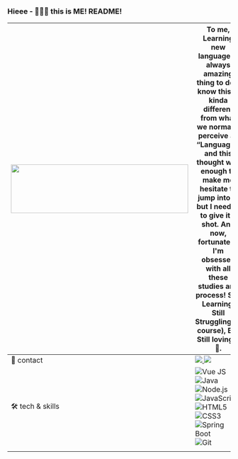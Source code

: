 ### Hieee - 🙋🏻‍♀️ this is ME! README!


| <img src="https://user-images.githubusercontent.com/85853145/148543708-0d42e7c3-3dfa-4396-9191-7993c8cd0b02.jpeg" width="400" height="110"> | To me, Learning new language is always amazing thing to do. I know this is kinda different from what we normally perceive as “Language”, and this thought was enough to make me hesitate to jump into it, but I needed to give it a shot. And now, fortunately, I'm obsessed with all these studies and process! Still Learning, Still Struggling(of course), But Still loving it🧡.|
| ------ | ------ |
| 📩 contact | <a href="https://www.notion.so/b631f07a054e42a1bc06a9e11c334840" target="_blank"><img src="https://img.shields.io/badge/-StudyRecord-000000?style=flat-square&logo=Notion&logoColor=white"> <a href="https://mail.google.com/mail/u/0/?ogbl#inbox?compose=GTvVlcSHxTkVSspmbSSngsMcDmhFFVFSVTCdvwTdzsMvTlzDJjCGjCTHMmnNdwWQLpBghBnvcPHpr" target="_blank"><img src="https://img.shields.io/badge/-MailMe-EA4335?style=flat-square&logo=Gmail&logoColor=white">|
| 🛠 tech & skills | ![Vue JS](https://img.shields.io/badge/-Vue.js-4FC08D?style=flat-square&logo=vue.js&logoColor=white) ![Java](https://img.shields.io/badge/-Java-007396?style=flat-square&logo=Java&logoColor=white) ![Node.js](https://img.shields.io/badge/-Node.js-339933?style=flat-square&logo=Node.js&logoColor=white) ![JavaScript](https://img.shields.io/badge/-JavaScript-F7DF1E?style=flat-square&logo=JavaScript&logoColor=white) ![HTML5](https://img.shields.io/badge/-HTML5-E34F26?style=flat-square&logo=HTML5&logoColor=white) ![CSS3](https://img.shields.io/badge/-CSS3-1572B6?style=flat-square&logo=CSS3&logoColor=white) ![Spring Boot](https://img.shields.io/badge/-Spring%20Boot-6DB33F?style=flat-square&logo=Spring%20Boot&logoColor=white) ![Git](https://img.shields.io/badge/-Git-F05032?style=flat-square&logo=Git&logoColor=white) |
|  | |
